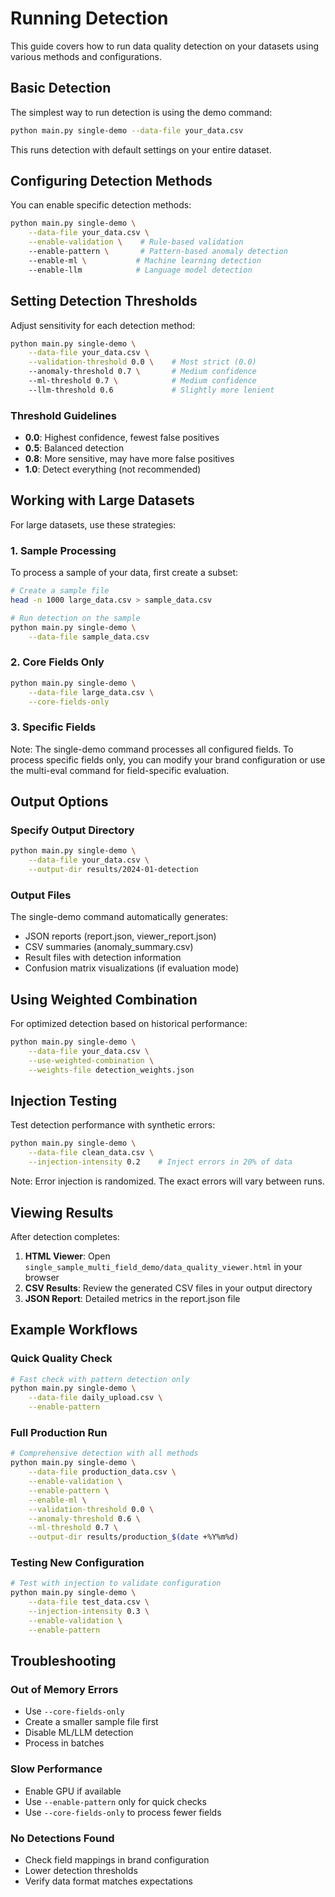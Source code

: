 # Running Detection

This guide covers how to run data quality detection on your datasets using various methods and configurations.

## Basic Detection

The simplest way to run detection is using the demo command:

```bash
python main.py single-demo --data-file your_data.csv
```

This runs detection with default settings on your entire dataset.

## Configuring Detection Methods

You can enable specific detection methods:

```bash
python main.py single-demo \
    --data-file your_data.csv \
    --enable-validation \    # Rule-based validation
    --enable-pattern \       # Pattern-based anomaly detection
    --enable-ml \           # Machine learning detection
    --enable-llm            # Language model detection
```

## Setting Detection Thresholds

Adjust sensitivity for each detection method:

```bash
python main.py single-demo \
    --data-file your_data.csv \
    --validation-threshold 0.0 \    # Most strict (0.0)
    --anomaly-threshold 0.7 \       # Medium confidence
    --ml-threshold 0.7 \            # Medium confidence
    --llm-threshold 0.6             # Slightly more lenient
```

### Threshold Guidelines

- **0.0**: Highest confidence, fewest false positives
- **0.5**: Balanced detection
- **0.8**: More sensitive, may have more false positives
- **1.0**: Detect everything (not recommended)

## Working with Large Datasets

For large datasets, use these strategies:

### 1. Sample Processing

To process a sample of your data, first create a subset:

```bash
# Create a sample file
head -n 1000 large_data.csv > sample_data.csv

# Run detection on the sample
python main.py single-demo \
    --data-file sample_data.csv
```

### 2. Core Fields Only

```bash
python main.py single-demo \
    --data-file large_data.csv \
    --core-fields-only
```

### 3. Specific Fields

Note: The single-demo command processes all configured fields. To process specific fields only, you can modify your brand configuration or use the multi-eval command for field-specific evaluation.

## Output Options

### Specify Output Directory

```bash
python main.py single-demo \
    --data-file your_data.csv \
    --output-dir results/2024-01-detection
```

### Output Files

The single-demo command automatically generates:
- JSON reports (report.json, viewer_report.json)
- CSV summaries (anomaly_summary.csv)
- Result files with detection information
- Confusion matrix visualizations (if evaluation mode)

## Using Weighted Combination

For optimized detection based on historical performance:

```bash
python main.py single-demo \
    --data-file your_data.csv \
    --use-weighted-combination \
    --weights-file detection_weights.json
```

## Injection Testing

Test detection performance with synthetic errors:

```bash
python main.py single-demo \
    --data-file clean_data.csv \
    --injection-intensity 0.2    # Inject errors in 20% of data
```

Note: Error injection is randomized. The exact errors will vary between runs.

## Viewing Results

After detection completes:

1. **HTML Viewer**: Open `single_sample_multi_field_demo/data_quality_viewer.html` in your browser
2. **CSV Results**: Review the generated CSV files in your output directory
3. **JSON Report**: Detailed metrics in the report.json file

## Example Workflows

### Quick Quality Check

```bash
# Fast check with pattern detection only
python main.py single-demo \
    --data-file daily_upload.csv \
    --enable-pattern
```

### Full Production Run

```bash
# Comprehensive detection with all methods
python main.py single-demo \
    --data-file production_data.csv \
    --enable-validation \
    --enable-pattern \
    --enable-ml \
    --validation-threshold 0.0 \
    --anomaly-threshold 0.6 \
    --ml-threshold 0.7 \
    --output-dir results/production_$(date +%Y%m%d)
```

### Testing New Configuration

```bash
# Test with injection to validate configuration
python main.py single-demo \
    --data-file test_data.csv \
    --injection-intensity 0.3 \
    --enable-validation \
    --enable-pattern
```

## Troubleshooting

### Out of Memory Errors

- Use `--core-fields-only`
- Create a smaller sample file first
- Disable ML/LLM detection
- Process in batches

### Slow Performance

- Enable GPU if available
- Use `--enable-pattern` only for quick checks
- Use `--core-fields-only` to process fewer fields

### No Detections Found

- Check field mappings in brand configuration
- Lower detection thresholds
- Verify data format matches expectations